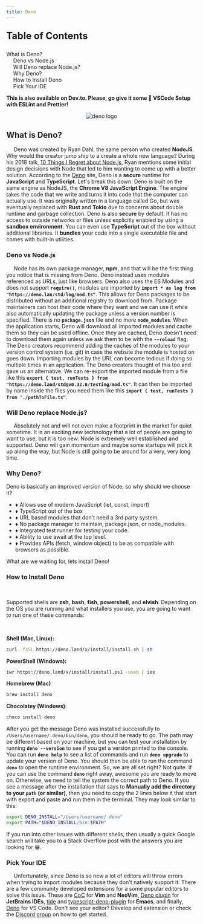 ```yaml
---
title: Deno
---
```


<div class="post">
  <div id="toc">

<p style="font-weight: bold; font-size: 25px;">Table of Contents</p>

- [What is Deno?](#what-is-deno)
  - [Deno vs Node.js](#deno-vs-nodejs)
  - [Will Deno replace Node.js?](#will-deno-replace-nodejs)
  - [Why Deno?](#why-deno)
  - [How to Install Deno](#how-to-install-deno)
  - [Pick Your IDE](#pick-your-ide)

**This is also available on Dev.to. Please, go give it some 💖 [VSCode Setup with ESLint and Prettier](https://dev.to/bdesigned/vscode-setup-with-eslint-and-prettier-1gek)!**

  </div>

<div id="main">

<p align="center">
  <img src="deno/deno.gif" alt="deno logo" />
</p>

## What is Deno?

&nbsp;&nbsp;&nbsp;&nbsp;&nbsp;Deno was created by Ryan Dahl, the same person who created **NodeJS**. Why would the creator jump ship to a create a whole new language?  During his 2018 talk, [10 Things I Regret about Node.js](https://www.youtube.com/watch?v=M3BM9TB-8yA), Ryan mentions some initial design decisions with Node that led to him wanting to come up with a better solution.  According to the [Deno](https://deno.land/) site, Deno is a **secure** runtime for **JavaScript** and **TypeScript**. Let's break this down. Deno is built on the same engine as NodeJS, the **Chrome V8 JavaScript Engine**. The engine takes the code that we write and turns it into code that the computer can actually use. It was originally written in a language called Go, but was eventually replaced with **Rust** and **Tokio** due to concerns about double runtime and garbage collection. Deno is also **secure** by default. It has no access to outside networks or files unless explicitly enabled by using a **sandbox environment**. You can even use **TypeScript** out of the box without additional libraries. It **bundles** your code into a single executable file and comes with built-in utilities. 

### Deno vs Node.js

&nbsp;&nbsp;&nbsp;&nbsp;&nbsp;Node has its own package manager, **npm**, and that will be the first thing you notice that is missing from Deno. Deno instead uses modules referenced as URLs, just like browsers. Deno also uses the ES Modules and does not support **`require()`**, modules are imported by **`import * as log from "https://deno.lan/std/log/mod.ts"`**. This allows for Deno packages to be distributed without an additional registry to download from. Package maintainers can host their code where they want and we can use it while also automatically updating the package unless a version number is specified. There is no **`package.json`** file and no more **`node_modules`**. When the application starts, Deno will download all imported modules and cache them so they can be used offline. Once they are cached, Deno doesn't need to download them again unless we ask them to be with the **`--reload`** flag. The Deno creators recommend adding the caches of the modules to your version control system (i.e. git) in case the website the module is hosted on goes down. Importing modules by the URL can become tedious if doing so multiple times in an application. The Deno creators thought of this too and gave us an alternative. We can re-export the imported module from a file like this **`export { test, runTests } from "https://deno.land/std@v0.32.0/testing/mod.ts"`**. It can then be imported by name inside the files you need them like this **`import { test, runTests } from './pathToFile.ts"`**. 

### Will Deno replace Node.js?

&nbsp;&nbsp;&nbsp;&nbsp;&nbsp;Absolutely not and will not even make a footprint in the market for quiet sometime. It is an exciting new technology that a lot of people are going to want to use, but it is too new. Node is extremely well established and supported. Deno will gain momentum and maybe some startups will pick it up along the way, but Node is still going to be around for a very, very long time.

### Why Deno?

Deno is basically an improved version of Node, so why should we choose it? 

- &diams; Allows use of modern JavaScript (let, const, import)
- &diams; TypeScript out of the box
- &diams; URL based modules that don't need a 3rd party system.
- &diams; No package manager to maintain, package.json, or node_modules.
- &diams; Integrated test runner for testing your code.
- &diams; Ability to use await at the top level.
- &diams; Provides APIs (fetch, window object) to be as compatible with browsers as possible.

What are we waiting for, lets install Deno!

### How to Install Deno

<br/>

Supported shells are **zsh**, **bash**, **fish**, **powershell**, and **elvish**. Depending on the OS you are running and what installers you use, you are going to want to run one of these commands:

<br/>

**Shell (Mac, Linux):**
``` bash
curl -fsSL https://deno.land/x/install/install.sh | sh
```
**PowerShell (Windows):**
```bash
iwr https://deno.land/x/install/install.ps1 -useb | iex
```
**Homebrew (Mac)**
```bash
brew install deno
```
**Chocolatey (Windows)**:
```bash
choco install deno
```

After you get the message Deno was installed successfully to `/Users/username/.deno/bin/deno`, you should be ready to go. The path may be different based on your machine, but you can test your installation by running **`deno --version`** to see if you get a version printed to the console. You can run **`deno help`** to see a list of commands and run **`deno upgrade`** to update your version of Deno. You should then be able to run the command **`deno`** to open the runtime environment. So, we are all set right? Not quite. If you can use the command **`deno`** right away, awesome you are ready to move on. Otherwise, we need to tell the system the correct path to Deno. If you see a message after the installation that says to **Manually add the directory to your `path` (or similar)**, then you need to copy the 2 lines below it that start with export and paste and run them in the terminal. They may look similar to this:

```bash
export DENO_INSTALL="/Users/username/.deno"
export PATH="$DENO_INSTALL/bin:$PATH"
```

If you run into other issues with different shells, then usually a quick Google search will take you to a Stack Overflow post with the answers you are looking for 😁. 

### Pick Your IDE

&nbsp;&nbsp;&nbsp;&nbsp;&nbsp;Unfortunately, since Deno is so new a lot of editors will throw errors when trying to import modules because they don't natively support it. There are a few community developed extensions for a some popular editors to solve this issue. These are [CoC](https://github.com/neoclide/coc.nvim) for **Vim** and **NeoVim**, [Deno plugin](https://plugins.jetbrains.com/plugin/14382-deno) for **JetBrains IDEs**, [tide](https://github.com/ananthakumaran/tide) and [typescript-deno-plugin](https://github.com/justjavac/typescript-deno-plugin) for **Emacs**, and finally, [Deno](https://marketplace.visualstudio.com/items?itemName=denoland.vscode-deno) for VS Code. Don't see your editor? Develop and extension or check the [Discord group](https://discord.gg/TGMHGv6) on how to get started.

</div>